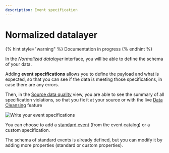 ```yaml
---
description: Event specification
---
```


# Normalized datalayer

{% hint style="warning" %}
Documentation in progress
{% endhint %}

In the _Normalized datalayer_ interface, you will be able to define the schema of your data.

Adding **event specifications** allows you to define the payload and what is expected, so that you can see if the data is meeting those specifications, in case there are any errors.

Then, in the [Source data quality](data-quality.md) view, you are able to see the summary of all specification violations, so that you fix it at your source or with the live [Data Cleansing](data-cleansing/) feature

![Write your event specifications](<../../.gitbook/assets/Normalized Datalayer \[IN PROGRESS] - Tab universes.png>)

You can choose to add a [standard event](../../developers/tracking/events-reference/) (from the event catalog) or a custom specification.

The schema of standard events is already defined, but you can modify it by adding more properties (standard or custom properties).
